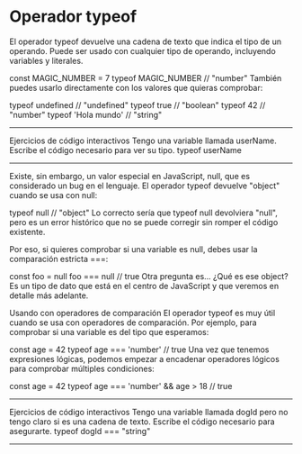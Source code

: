 # Operador typeof

El operador typeof devuelve una cadena de texto que indica el tipo de un operando. Puede ser usado con cualquier tipo de operando, incluyendo variables y literales.

const MAGIC_NUMBER = 7
typeof MAGIC_NUMBER // "number"
También puedes usarlo directamente con los valores que quieras comprobar:

typeof undefined // "undefined"
typeof true // "boolean"
typeof 42 // "number"
typeof 'Hola mundo' // "string"

---
Ejercicios de código interactivos
Tengo una variable llamada userName. Escribe el código necesario para ver su tipo.
typeof userName

---

Existe, sin embargo, un valor especial en JavaScript, null, que es considerado un bug en el lenguaje. El operador typeof devuelve "object" cuando se usa con null:

typeof null // "object"
Lo correcto sería que typeof null devolviera "null", pero es un error histórico que no se puede corregir sin romper el código existente.

Por eso, si quieres comprobar si una variable es null, debes usar la comparación estricta ===:

const foo = null
foo === null // true
Otra pregunta es... ¿Qué es ese object? Es un tipo de dato que está en el centro de JavaScript y que veremos en detalle más adelante.

Usando con operadores de comparación
El operador typeof es muy útil cuando se usa con operadores de comparación. Por ejemplo, para comprobar si una variable es del tipo que esperamos:

const age = 42
typeof age === 'number' // true
Una vez que tenemos expresiones lógicas, podemos empezar a encadenar operadores lógicos para comprobar múltiples condiciones:

const age = 42
typeof age === 'number' && age > 18 // true

---
Ejercicios de código interactivos
Tengo una variable llamada dogId pero no tengo claro si es una cadena de texto. Escribe el código necesario para asegurarte.
typeof dogId === "string"

---